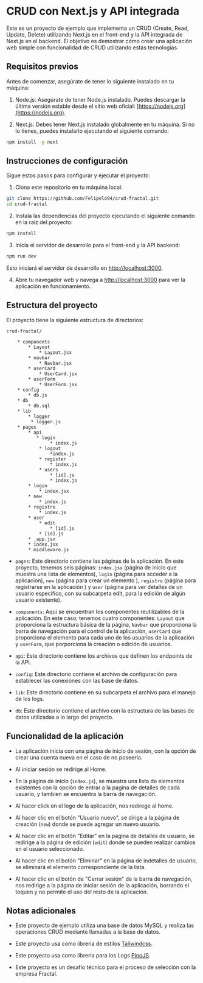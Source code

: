 # CRUD con Next.js y API integrada

Este es un proyecto de ejemplo que implementa un CRUD (Create, Read, Update, Delete) utilizando Next.js en el front-end y la API integrada de Next.js en el backend. El objetivo es demostrar cómo crear una aplicación web simple con funcionalidad de CRUD utilizando estas tecnologías.

## Requisitos previos

Antes de comenzar, asegúrate de tener lo siguiente instalado en tu máquina:

1. Node.js: Asegúrate de tener Node.js instalado. Puedes descargar la última versión estable desde el sitio web oficial: [https://nodejs.org](https://nodejs.org).

2. Next.js: Debes tener Next.js instalado globalmente en tu máquina. Si no lo tienes, puedes instalarlo ejecutando el siguiente comando:

```bash
npm install -g next
```

## Instrucciones de configuración

Sigue estos pasos para configurar y ejecutar el proyecto:

1. Clona este repositorio en tu máquina local:

```bash
git clone https://github.com/Felipelo94/crud-fractal.git
cd crud-fractal
```

2. Instala las dependencias del proyecto ejecutando el siguiente comando en la raíz del proyecto:

```bash
npm install
```

3. Inicia el servidor de desarrollo para el front-end y la API backend:

```bash
npm run dev
```

Esto iniciará el servidor de desarrollo en [http://localhost:3000](http://localhost:3000).

4. Abre tu navegador web y navega a [http://localhost:3000](http://localhost:3000) para ver la aplicación en funcionamiento.

## Estructura del proyecto

El proyecto tiene la siguiente estructura de directorios:

```
crud-fractal/

    * components
        * Layout
            * Layout.jsx
        * navbar
            * Navbar.jsx
        * userCard
            * UserCard.jsx
        * userForm
            * UserForm.jsx
    * config
        * db.js
    * db
        * db.sql
    * lib
        * logger
         * logger.js
    * pages
        * api
           * login
                * index.js
            * logout
                *index.js
            * register
                * index.js
            * users
                * [id].js
                * index.js
        * login
            * index.jsx
        * new
            * index.js
        * registro
            * index.js
        * user
            * edit
                * [id].js
            * [id].js
        * _app.jsx
        * index.jsx
        * middleware.js
```

- `pages`: Este directorio contiene las páginas de la aplicación. En este proyecto, tenemos seis páginas: `index.jsx` (página de inicio que muestra una lista de elementos), `login` (página para scceder a la aplicacion), `new` (página para crear un elemento ), `registro` (página para registrarse en la aplicación ) y `user` (página para ver detalles de un usuario específico, con su subcarpeta edit, para la edición de algún usuario existente).

- `components`: Aquí se encuentran los componentes reutilizables de la aplicación. En este caso, tenemos cuatro componentes: `Layout` que proporciona la estructura básica de la página, `Navbar` que proporciona la barra de navegación para el control de la aplicación, `userCard` que proporciona el elemento para cada uno de los usuarios de la aplicación y `userForm`, que porporciona la creación o edición de usuarios.

- `api`: Este directorio contiene los archivos que definen los endpoints de la API.

- `config`: Este directorio contiene el archivo de configuración para establecer las conexiónes con las base de datos.

- `lib`: Este directorio contiene en su subcarpeta el archivo para el manejo de los logs.

- `db`: Este directorio contiene el archivo con la estructura de las bases de datos utilizadas a lo largo del proyecto.

## Funcionalidad de la aplicación

- La aplicación inicia con una página de inicio de sesión, con la opción de crear una cuenta nueva en el caso de no poseerla.

- Al iniciar sesión se redirige al Home.

- En la página de inicio (`index.js`), se muestra una lista de elementos existentes con la opción de entrar a la pagina de detalles de cada usuario, y tambien se encuentra la barra de navegación.

- Al hacer click en el logo de la aplicación, nos redirege al home.

- Al hacer clic en el botón "Usuario nuevo", se dirige a la página de creación (`new`) donde se puede agregar un nuevo usuario.

- Al hacer clic en el botón "Editar" en la página de detalles de usuario, se redirige a la página de edición (`edit`) donde se pueden realizar cambios en el usuario seleccionado.

- Al hacer clic en el botón "Eliminar" en la página de indetalles de usuario, se eliminará el elemento correspondiente de la lista.

- Al hacer clic en el botón de "Cerrar sesión" de la barra de navegación, nos redirige a la página de iniciar sesión de la aplicación, borrando el toquen y no permite el uso del resto de la aplicación.

## Notas adicionales

- Este proyecto de ejemplo utiliza una base de datos MySQL y realiza las operaciones CRUD mediante llamadas a la base de datos.

- Este proyecto usa como libreria de estilos [Tailwindcss](https://tailwindcss.com/).

- Este proyecto usa como libreria para los Logs [PinoJS](https://www.npmjs.com/package/pino).

- Este proyecto es un desafio técnico para el proceso de selección con la empresa Fractal.
